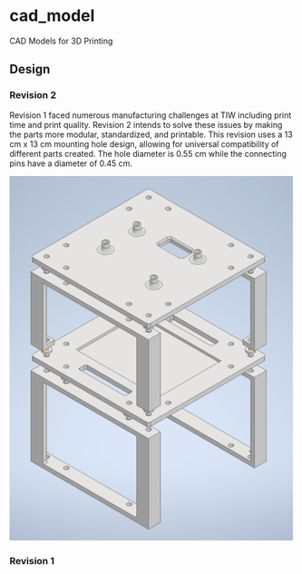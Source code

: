 # cad_model
CAD Models for 3D Printing

## Design
### Revision 2
Revision 1 faced numerous manufacturing challenges at TIW including print time and print quality. Revision 2 intends to solve these issues by making the parts more modular, standardized, and printable. This revision uses a 13 cm x 13 cm mounting hole design, allowing for universal compatibility of different parts created. The hole diameter is 0.55 cm while the connecting pins have a diameter of 0.45 cm. 

![Revision 2 Image](https://github.com/APSCL/cad_model/blob/main/images/revision2.PNG?raw=true) 

### Revision 1
